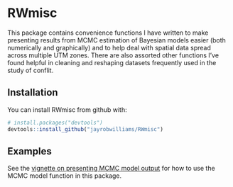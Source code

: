 
<!-- README.md is generated from README.Rmd. Please edit that file -->

# RWmisc

This package contains convenience functions I have written to make
presenting results from MCMC estimation of Bayesian models easier (both
numerically and graphically) and to help deal with spatial data spread
across multiple UTM zones. There are also assorted other functions I’ve
found helpful in cleaning and reshaping datasets frequently used in the
study of conflit.

## Installation

You can install RWmisc from github with:

``` r
# install.packages("devtools")
devtools::install_github("jayrobwilliams/RWmisc")
```

## Examples

See the [vignette on presenting MCMC model
output](docs/Presenting_MCMC_model_results.html) for how to use the MCMC
model function in this package.
